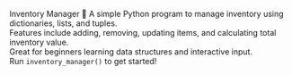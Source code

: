 Inventory Manager 🛒
A simple Python program to manage inventory using dictionaries, lists, and tuples.  
Features include adding, removing, updating items, and calculating total inventory value.  
Great for beginners learning data structures and interactive input.  
Run `inventory_manager()` to get started!
